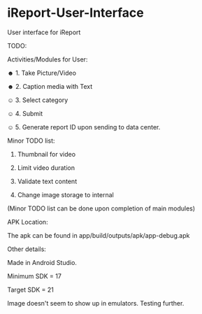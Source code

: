 iReport-User-Interface
======================

User interface for iReport

TODO:

Activities/Modules for User:

☻ 1. Take Picture/Video

☻ 2. Caption media with Text

☺ 3. Select category

☺ 4. Submit

☺ 5. Generate report ID upon sending to data center.

Minor TODO list:

1. Thumbnail for video

2. Limit video duration

3. Validate text content

4. Change image storage to internal

(Minor TODO list can be done upon completion of main modules)

APK Location:

The apk can be found in app/build/outputs/apk/app-debug.apk


Other details:

Made in Android Studio.

Minimum SDK = 17

Target SDK = 21

Image doesn't seem to show up in emulators. Testing further.
